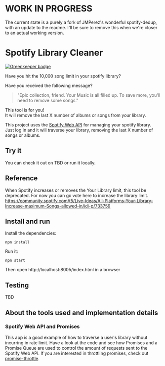# WORK IN PROGRESS

The current state is a purely a fork of JMPerez's wonderful spotify-dedup, with an update to the readme. I'll be sure to remove this when we're closer to an actual working version. 

# Spotify Library Cleaner

[![Greenkeeper badge](https://badges.greenkeeper.io/JMPerez/spotify-dedup.svg)](https://greenkeeper.io/)

Have you hit the 10,000 song limit in your spotify library?  
  
Have you received the following message?   
>"Epic collection, friend. Your Music is all filled up. To save more, you'll need to remove some songs."  

This tool is for you!  
It will remove the last X number of albums or songs from your library. 

This project uses the [Spotify Web API](https://developer.spotify.com/web-api/) for managing your spotify library. Just log in and it will traverse your library, removing the last X number of songs or albums. 

## Try it

You can check it out on TBD or run it locally.
  
## Reference

When Spotify increases or removes the Your Library limit, this tool be deprecated. For now you can go vote here to increase the library limit. 
https://community.spotify.com/t5/Live-Ideas/All-Platforms-Your-Library-Increase-maximum-Songs-allowed-in/idi-p/733759

## Install and run

Install the dependencies:

    npm install

Run it:

    npm start

Then open http://localhost:8005/index.html in a browser

## Testing

TBD

## About the tools used and implementation details

### Spotify Web API and Promises

This app is a good example of how to traverse a user's library without incurring in rate limit. Have a look at the code and see how Promises and a Promise Queue are used to control the amount of requests sent to the Spotify Web API. If you are interested in throttling promises, check out [promise-throttle](https://github.com/JMPerez/promise-throttle).
